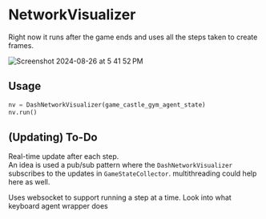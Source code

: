 # NetworkVisualizer

Right now it runs after the game ends and uses all the steps taken to create frames.

![Screenshot 2024-08-26 at 5 41 52 PM](https://github.com/user-attachments/assets/5a2b1de8-ec54-4a35-bfb1-da536316ca98)

## Usage

```python
nv = DashNetworkVisualizer(game_castle_gym_agent_state)
nv.run()
```

## (Updating) To-Do

Real-time update after each step. \
An idea is used a pub/sub pattern where the `DashNetworkVisualizer` subscribes to the updates in `GameStateCollector`. multithreading could help here as well.
 
Uses websocket to support running a step at a time. Look into what keyboard agent wrapper does
